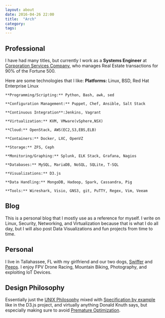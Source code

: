```yaml
---
layout: about
date: 2016-04-26 22:00
title:  "Arch"
category: 
tags: 
---
```


Professional
------------
I have had many titles, but currently I work as a **Systems Engineer** at [Corporation Services Company](https://www.cscglobal.com/service/cls/real-estate-recording-services), who manages Real Estate transactions for 90% of the Fortune 500.

Here are some technologies that I like:
    **Platforms:** Linux, BSD, Red Hat Enterprise Linux
    
    **Programming/Scripting:** Python, Bash, awk, sed
    
    **Configuration Management:** Puppet, Chef, Ansible, Salt Stack
    
    **Continuous Integration**:Jenkins, Vagrant
    
    **Virtualization:** KVM, VMware(vSphere,NSX)
    
    **Cloud:** OpenStack, AWS(EC2,S3,EBS,ELB)
    
    **Containers:** Docker, LXC, OpenVZ
    
    **Storage:** ZFS, Ceph
    
    **Monitoring/Graphing:** Splunk, ELK Stack, Grafana, Nagios
    
    **Databases:** MySQL, MariaDB, NoSQL, SQLite, T-SQL
    
    **Visualizations:** D3.js
    
    **Data Handling:** MongoDB, Hadoop, Spark, Cassandra, Pig
    
    **Tools:** Wireshark, Visio, GNS3, git, PuTTY, Regex, Vim, Veeam

Blog
----
This is a personal blog that I mostly use as a reference for myself. I write on Linux, Security, Networking, and Virtualization because that is what I do all day, but I will also post Data Visualizations and fun projects from time to time.

Personal
--------
I live in Tallahassee, FL with my girlfriend and our two dogs, [Swiffer](https://www.graysonskent.com/images/swiffer.jpg) and [Peeps](https://www.graysonskent.com/images/peeps.JPG). I enjoy FPV Drone Racing, Mountain Biking, Photography, and exploiting IoT Devices.

Design Philosophy
-----------------
Essentially just the [UNIX Philosophy](http://wiki.c2.com/?UnixDesignPhilosophy) mixed with [Specification by example](https://en.wikipedia.org/wiki/Specification_by_example) like in the D3.js project, and virtually anything Donald Knuth says, but especially making sure to avoid [Premature Optimization](http://wiki.c2.com/?PrematureOptimization).